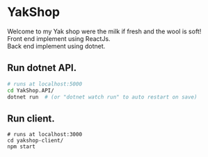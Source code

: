 # YakShop
Welcome to my Yak shop were the milk if fresh and the wool is soft!  
Front end implement using ReactJs.  
Back end implement using dotnet.  

## Run dotnet API.
```bash 
# runs at localhost:5000
cd YakShop.API/  
dotnet run  # (or "dotnet watch run" to auto restart on save)
```

## Run client.
```
# runs at localhost:3000
cd yakshop-client/  
npm start
```
